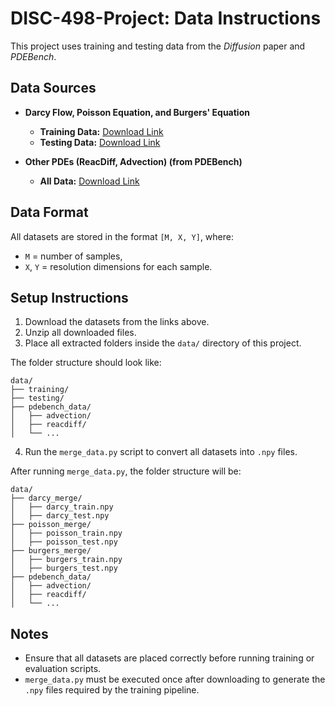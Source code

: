 # DISC-498-Project: Data Instructions

This project uses training and testing data from the *Diffusion* paper and *PDEBench*.

## Data Sources

- **Darcy Flow, Poisson Equation, and Burgers' Equation**
  - **Training Data:** [Download Link](https://drive.google.com/file/d/1z4ypsU3JdkAsoY9Px-JSw9RS2f5StNv5/view?usp=sharing)
  - **Testing Data:** [Download Link](https://drive.google.com/file/d/1HdkeCKMLvDN_keIBTijOFYrRcA3Quy0l/view?usp=sharing)

- **Other PDEs (ReacDiff, Advection) (from PDEBench)**
  - **All Data:** [Download Link](https://darus.uni-stuttgart.de/dataset.xhtml?persistentId=doi:10.18419/darus-2986)

## Data Format

All datasets are stored in the format `[M, X, Y]`, where:
- `M` = number of samples,
- `X`, `Y` = resolution dimensions for each sample.

## Setup Instructions

1. Download the datasets from the links above.
2. Unzip all downloaded files.
3. Place all extracted folders inside the `data/` directory of this project.

The folder structure should look like:

```
data/
├── training/
├── testing/
├── pdebench_data/
│   ├── advection/
│   ├── reacdiff/
│   └── ...
```

4. Run the `merge_data.py` script to convert all datasets into `.npy` files.

After running `merge_data.py`, the folder structure will be:

```
data/
├── darcy_merge/
│   ├── darcy_train.npy
│   ├── darcy_test.npy
├── poisson_merge/
│   ├── poisson_train.npy
│   ├── poisson_test.npy
├── burgers_merge/
│   ├── burgers_train.npy
│   ├── burgers_test.npy
├── pdebench_data/
│   ├── advection/
│   ├── reacdiff/
│   └── ...
```

## Notes

- Ensure that all datasets are placed correctly before running training or evaluation scripts.
- `merge_data.py` must be executed once after downloading to generate the `.npy` files required by the training pipeline.
